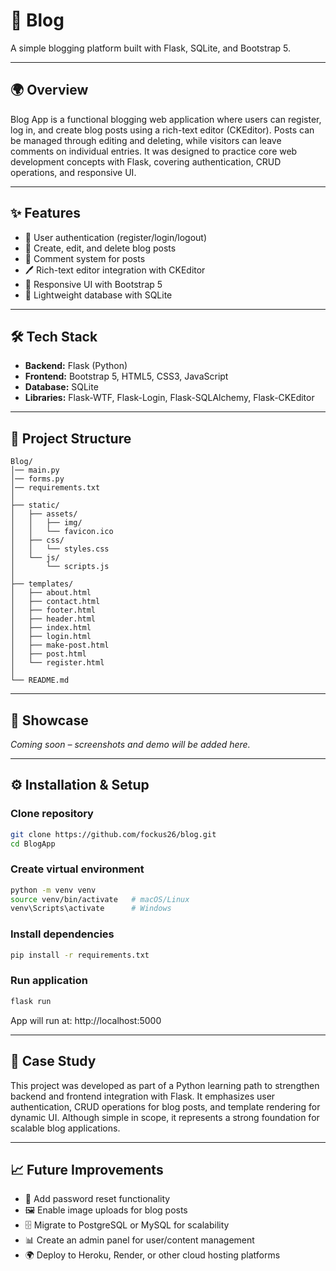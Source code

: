 # 📝 Blog

A simple blogging platform built with Flask, SQLite, and Bootstrap 5.

---

## 🌍 Overview

Blog App is a functional blogging web application where users can register, log in, and create blog posts using a rich-text editor (CKEditor). Posts can be managed through editing and deleting, while visitors can leave comments on individual entries. It was designed to practice core web development concepts with Flask, covering authentication, CRUD operations, and responsive UI.

---

## ✨ Features

- 👤 User authentication (register/login/logout)
- 📝 Create, edit, and delete blog posts
- 💬 Comment system for posts
- 🖊️ Rich-text editor integration with CKEditor
- 🎨 Responsive UI with Bootstrap 5
- 💾 Lightweight database with SQLite

--- 

## 🛠️ Tech Stack

- **Backend:** Flask (Python)
- **Frontend:** Bootstrap 5, HTML5, CSS3, JavaScript
- **Database:** SQLite
- **Libraries:** Flask-WTF, Flask-Login, Flask-SQLAlchemy, Flask-CKEditor

---

## 📂 Project Structure
```text
Blog/
│── main.py
│── forms.py
│── requirements.txt
│
├── static/
│   ├── assets/
│   │   ├── img/
│   │   └── favicon.ico
│   ├── css/
│   │   └── styles.css
│   └── js/
│       └── scripts.js
│
├── templates/
│   ├── about.html
│   ├── contact.html
│   ├── footer.html
│   ├── header.html
│   ├── index.html
│   ├── login.html
│   ├── make-post.html
│   ├── post.html
│   └── register.html
│
└── README.md
```

---

## 📸 Showcase

_Coming soon – screenshots and demo will be added here._

---

## ⚙️ Installation & Setup

### Clone repository
```bash
git clone https://github.com/fockus26/blog.git
cd BlogApp
```

### Create virtual environment
```bash
python -m venv venv
source venv/bin/activate   # macOS/Linux
venv\Scripts\activate      # Windows
```

### Install dependencies
```bash
pip install -r requirements.txt
```

### Run application
```bash
flask run
```

App will run at: http://localhost:5000

---

## 📖 Case Study

This project was developed as part of a Python learning path to strengthen backend and frontend integration with Flask. It emphasizes user authentication, CRUD operations for blog posts, and template rendering for dynamic UI. Although simple in scope, it represents a strong foundation for scalable blog applications.

---

## 📈 Future Improvements

- 🔐 Add password reset functionality
- 🖼️ Enable image uploads for blog posts
- 🗄️ Migrate to PostgreSQL or MySQL for scalability
- 📊 Create an admin panel for user/content management
- 🌍 Deploy to Heroku, Render, or other cloud hosting platforms
